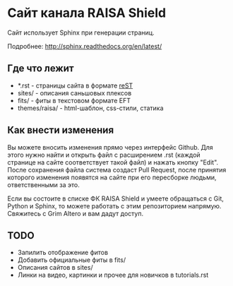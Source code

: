 Сайт канала RAISA Shield
========================

Сайт использует Sphinx при генерации страниц.

Подробнее: http://sphinx.readthedocs.org/en/latest/

Где что лежит
-------------

* \*.rst - страницы сайта в формате [reST](http://docutils.sf.net/rst.html)
* sites/ - описания саньшовых плексов
* fits/ - фиты в текстовом формате EFT
* themes/raisa/ - html-шаблон, css-стили, статика

Как внести изменения
--------------------

Вы можете вносить изменения прямо через интерфейс Github. Для этого нужно найти
и открыть файл с расширением .rst (каждой странице на сайте соответствует такой
файл) и нажать кнопку "Edit". После сохранения файла система создаст Pull
Request, после принятия которого изменения появятся на сайте при его пересборке
людьми, ответственными за это.

Если вы состоите в списке ФК RAISA Shield и умеете обращаться с Git, Python и
Sphinx, то можете работать с этим репозиторием напрямую. Свяжитесь с Grim Altero
и вам дадут доступ.

TODO
----

* Запилить отображение фитов
* Добавить официальные фиты в fits/
* Описания сайтов в sites/
* Линки на видео, картинки и прочее для новичков в tutorials.rst
